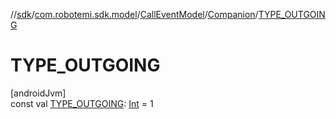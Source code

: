 //[sdk](../../../../index.md)/[com.robotemi.sdk.model](../../index.md)/[CallEventModel](../index.md)/[Companion](index.md)/[TYPE_OUTGOING](-t-y-p-e_-o-u-t-g-o-i-n-g.md)

# TYPE_OUTGOING

[androidJvm]\
const val [TYPE_OUTGOING](-t-y-p-e_-o-u-t-g-o-i-n-g.md): [Int](https://kotlinlang.org/api/latest/jvm/stdlib/kotlin/-int/index.html) = 1
